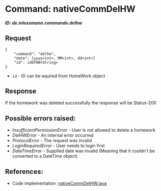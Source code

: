# Command: nativeCommDelHW
##### ID: de.mlessmann.commands.delhw

## Request
```  
{  
	"command": "delhw",  
	"date": [yyyy<int>, MM<int>, dd<int>]  
	"id": idOfHW<String>  
}  
```  
  * ```id``` - ID can be aquired from HomeWork object  
  
  
## Response
If the homework was deleted successfully the response will be Status-200  
  
  
## Possible errors raised:  
* _InsufficientPermissionError_ - User is not allowed to delete a homework  
* _DelHWError_ - An internal error occurred  
* _ProtocolError_ - The request was invalid  
* _LoginRequiredError_ - User needs to login first  
* _DateTimeError_ - Supplied date was invalid (Meaning that it couldn't be converted to a DateTime object)  
  
  
## References:  
* Code implementation: [nativeCommDelHW.java](https://github.com/MarkL4YG/Homework_Server/blob/bleeding/src/main/java/de/mlessmann/network/commands/nativeCommDelHW.java)  
